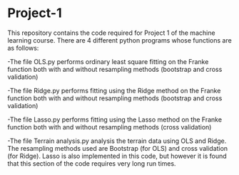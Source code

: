 # Project-1
This repository contains the code required for Project 1 of the machine learning course. 
There are 4 different python programs whose functions are as follows:

-The file OLS.py performs ordinary least square fitting on the Franke function both with and without resampling methods (bootstrap and cross validation)

-The file Ridge.py performs fitting using the Ridge method on the Franke function both with and without resampling methods (bootstrap and cross validation)

-The file Lasso.py performs fitting using the Lasso method on the Franke function both with and without resampling methods (cross validation)

-The file Terrain analysis.py analysis the terrain data using OLS and Ridge. The resampling methods used are Bootstrap (for OLS) and cross validation (for Ridge). Lasso is also implemented in this code, but however it is found that this section of the code requires very long run times.
